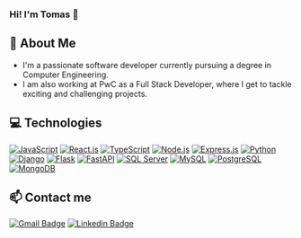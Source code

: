 ### Hi! I'm Tomas 👋

## 🚀 About Me
- I'm a passionate software developer currently pursuing a degree in Computer Engineering.
- I am also working at PwC as a Full Stack Developer, where I get to tackle exciting and challenging projects.

## 💻 Technologies
[![JavaScript](https://img.shields.io/badge/-JavaScript-F7DF1E?style=flat-square&logo=javascript&logoColor=black)](https://developer.mozilla.org/en-US/docs/Web/JavaScript)
[![React.js](https://img.shields.io/badge/-React.js-45b8d8?style=flat-square&logo=react&logoColor=white)](https://reactjs.org/)
[![TypeScript](https://img.shields.io/badge/-TypeScript-3178C6?style=flat-square&logo=typescript&logoColor=white)](https://www.typescriptlang.org/)
[![Node.js](https://img.shields.io/badge/-Node.js-339933?style=flat-square&logo=node.js&logoColor=white)](https://nodejs.org/en)
[![Express.js](https://img.shields.io/badge/-Express-000000?style=flat-square&logo=express&logoColor=white)](https://expressjs.com/)
[![Python](https://img.shields.io/badge/-Python-3776AB?style=flat-square&logo=python&logoColor=white)](https://www.python.org/)
[![Django](https://img.shields.io/badge/-Django-092E20?style=flat-square&logo=django&logoColor=white)](https://www.djangoproject.com/)
[![Flask](https://img.shields.io/badge/-Flask-000000?style=flat-square&logo=flask&logoColor=white)](https://flask.palletsprojects.com/)
[![FastAPI](https://img.shields.io/badge/-FastAPI-009688?style=flat-square&logo=fastapi&logoColor=white)](https://fastapi.tiangolo.com/)
[![SQL Server](https://img.shields.io/badge/-SQL%20Server-CC2927?style=flat-square&logo=microsoft%20sql%20server&logoColor=white)](https://www.microsoft.com/sql-server)
[![MySQL](https://img.shields.io/badge/-MySQL-4479A1?style=flat-square&logo=mysql&logoColor=white)](https://www.mysql.com/)
[![PostgreSQL](https://img.shields.io/badge/-PostgreSQL-336791?style=flat-square&logo=postgresql&logoColor=white)](https://www.postgresql.org/)
[![MongoDB](https://img.shields.io/badge/-MongoDB-47A248?style=flat-square&logo=mongodb&logoColor=white)](https://www.mongodb.com/)

## 📫 Contact me 
[![Gmail Badge](https://img.shields.io/badge/-tomasignacioalv@gmail.com-c14438?style=flat&logo=Gmail&logoColor=white)](mailto:tomasignacioalv@gmail.com "Connect via Email")
[![Linkedin Badge](https://img.shields.io/badge/-Tomas%20Alvarez-0072b1?style=flat&logo=Linkedin&logoColor=white)](https://www.linkedin.com/in/tom%C3%A1s-alvarez-40b045217/ "Connect on LinkedIn")
